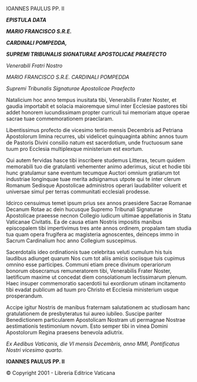 IOANNES PAULUS PP. II

***EPISTULA DATA***

***MARIO FRANCISCO S.R.E.***

***CARDINALI POMPEDDA,***

***SUPREMI TRIBUNALIS SIGNATURAE APOSTOLICAE PRAEFECTO***

*Venerabili Fratri Nostro*

*MARIO FRANCISCO S.R.E. CARDINALI POMPEDDA*

*Supremi Tribunalis Signaturae Apostolicae Praefecto*

Natalicium hoc anno tempus inusitata tibi, Venerabilis Frater Noster, et gaudia importabit et solacia maioremque simul inter Ecclesiae pastores tibi addet honorem iucundissimam propter curriculi tui memoriam atque operae sacrae tuae commemorationem praeclaram.

Libentissimus profecto die vicesimo tertio mensis Decembris ad Petriana Apostolorum limina recurres, ubi videlicet quinquaginta abhinc annos tuum de Pastoris Divini consilio natum est sacerdotium, unde fructuosum sane tuum pro Ecclesia multiplexque ministerium est exortum.

Qui autem fervidas hasce tibi inscribere studemus Litteras, tecum quidem memorabili tuo die gratulanti vehementer animo aderimus, sicut et hodie tibi hunc gratulamur sane eventum tecumque Auctori omnium gratiarum tot industriae longinquae tuae merita adsignamus utpote qui te inter clerum Romanum Sedisque Apostolicae administros operari laudabiliter voluerit et universae simul per terras communitati ecclesiali prodesse.

Idcirco censuimus temet ipsum prius sex annos praesidere Sacrae Romanae Decanum Rotae ac dein hucusque Supremo Tribunali Signaturae Apostolicae praeesse necnon Collegio iudicum ultimae appellationis in Statu Vaticanae Civitatis. Ea de causa etiam Nostris impositis manibus episcopalem tibi impertivimus tres ante annos ordinem, propalam tam studia tua quam opera frugifera ac magisteria agnoscentes, deinceps immo in Sacrum Cardinalium hoc anno Collegium suscepimus.

Sacerdotalis ideo ordinationis tuae celebritas veluti cumulum his tuis laudibus adiunget quarum Nos cum tot aliis amicis sociisque tuis cupimus omnino esse participes. Communi etiam prece divinum operariorum bonorum obsecramus remuneratorem tibi, Venerabilis Frater Noster, laetificum maxime ut concedat diem consolationum lectissimarum plenum. Haec insuper commemoratio sacerdotii tui exordiorum utinam incitamento tibi evadat publicum ad tuum pro Christo et Ecclesia ministerium usque prosperandum.

Accipe igitur Nostris de manibus fraternam salutationem ac studiosam hanc gratulationem de presbyteratus tui aureo iubileo. Suscipe pariter Benedictionem particularem Apostolicam Nostram uti permagnae Nostrae aestimationis testimonium novum. Esto semper tibi in vinea Domini Apostolorum Regina praesens benevola adiutrix.

*Ex Aedibus Vaticanis, die VI mensis Decembris, anno MMI, Pontificatus Nostri vicesimo quarto.*

**IOANNES PAULUS PP. II**

© Copyright 2001 - Libreria Editrice Vaticana